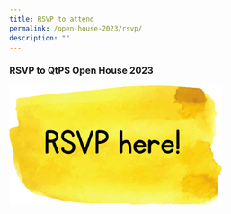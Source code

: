 ```yaml
---
title: RSVP to attend
permalink: /open-house-2023/rsvp/
description: ""
---
```

### **RSVP to QtPS Open House 2023**

<img src="/images/Open%20House%202023/oh23-rsvp.png" style="width:75%">